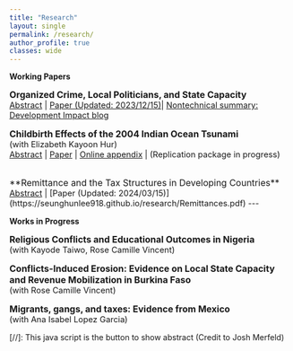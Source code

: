 ```yaml
---
title: "Research"
layout: single
permalink: /research/
author_profile: true
classes: wide
---
```





**Working Papers**

<span style="font-size:12pt;"> **Organized Crime, Local Politicians, and State Capacity**</span><br>
<span style="font-size:11pt;">   <a href="#/" onclick="visib('abs_mexmayors')">Abstract</a> |  [Paper (Updated: 2023/12/15)](https://seunghunlee918.github.io/research/Mexico_Mayors.pdf)| [Nontechnical summary: Development Impact blog](https://blogs.worldbank.org/impactevaluations/role-local-politicians-establishing-capable-local-governments-violent)</span> 

<div id="abs_mexmayors" style="display: none;">
    <p style="font-size:11pt;">  This paper investigates the effects of losing mayors to successful assassinations on the capacity of local governments. By leveraging the randomness in the outcomes of assassination attempts against mayors in Mexico in 2002-21, I find that the loss of mayors negatively affects the fiscal and personnel capacities of the local governments. Municipal tax collection decreases by 29%. The share of expenditure on primary services falls by 3 percentage points and is crowded out toward investment in construction. Municipal workers at productive stages in their careers leave the position. The back-of-the-envelope calculation shows that wages should increase by 13% to retain them after assassinations. Organized criminal groups take advantage of the loss of mayors by increasing their presence in municipalities with successful assassinations. The results are not explained by non-political violence, levels of economic activities, or population changes. The results speak to the significance of leaders in maintaining fiscal capacity and retaining capable personnel in the workforce even in a violent environment.
  </p>  
</div>

<span style="font-size:12pt;"> **Childbirth Effects of the 2004 Indian Ocean Tsunami**</span><br>
<span style="font-size:11pt;"> (with Elizabeth Kayoon Hur) </span><br>
<span style="font-size:11pt;">   <a href="#/" onclick="visib('abs_indonesia')">Abstract</a> |  [Paper](https://seunghunlee918.github.io/research/Dem_Tsunami_Indonesia_final.pdf)  | [Online appendix](https://seunghunlee918.github.io/research/appendix_shorter.pdf) | (Replication package in progress)</span>

<div id="abs_indonesia" style="display: none;">
    <p style="font-size:11pt;"> This paper evaluates the effect of the in utero exposure to the 2004 Indian Ocean Tsunami on short-term childbirth outcomes in Indonesia. Exploiting variation in damage intensities across locations and the timing of exposure, we find that the probability of successful pregnancies drops by 5.9 pp, while miscarriages increase by 5.5 pp. However, this does not vary by intensity of exposure across locations. Our results suggest the importance of considering fetal loss in developing countries and highlight that facilitating household investment in health through various policies may mitigate negative birth effects in the aftermath of natural disasters.</p>    
</div>


<br>
<span style="font-size:12pt;"> **Remittance and the Tax Structures in Developing Countries**</span><br>
<span style="font-size:11pt;">  <a href="#/" onclick="visib('abs_remittance')">Abstract</a> | [Paper (Updated: 2024/03/15)](https://seunghunlee918.github.io/research/Remittances.pdf) </span>

<div id="abs_remittance" style="display: none;">
    <p style="font-size:11pt;"> This paper investigates the relationship between a country's reliance on remittances from abroad and its ability to collect taxes from various domestic sources. Despite the increasing flow of remittances in volume and proportion, particularly among developing countries, their role in determining the state's capacity to collect taxes has received little attention. This chapter explores the link between remittances and various tax revenue categories using country-level data. Two-way panel regressions suggest that a 1 percentage point (pp) increase in the inflow of remittances explains a 0.12 pp rise in consumption tax revenues. The same estimate derived from IV methods proxying for migrant network strength and openness of borders increases to 0.9 pp. Decomposing this result reveals that the increase in household consumption expenditure explains all of the statistical association, not the efficient tax-collecting mechanisms such as VAT. Subsample regressions by income category suggest that the association between remittances and consumption tax revenue is stronger in countries with lower income. </p>
</div>
---

**Works in Progress**

<span style="font-size:12pt;"> **Religious Conflicts and Educational Outcomes in Nigeria**</span><br>
<span style="font-size:11pt;"> (with Kayode Taiwo, Rose Camille Vincent) </span><br>

<span style="font-size:12pt;"> **Conflicts-Induced Erosion: Evidence on Local State Capacity and Revenue Mobilization in Burkina Faso**</span><br>
<span style="font-size:11pt;"> (with Rose Camille Vincent) </span><br>

<span style="font-size:12pt;"> **Migrants, gangs, and taxes: Evidence from Mexico**</span><br>
<span style="font-size:11pt;"> (with Ana Isabel Lopez Garcia) </span><br>

[//]: This java script is the button to show abstract (Credit to Josh Merfeld)
<script>
 function visib(id) {
  var x = document.getElementById(id);
  if (x.style.display === "block") {
    x.style.display = "none";
  } else {
    x.style.display = "block";
  }
}
</script>
